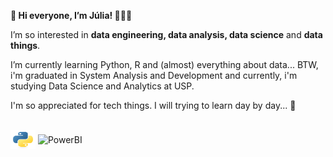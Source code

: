 <b>👋 Hi everyone, I’m Júlia! 👩🏼‍💻</b>
  
I’m so interested in <b>data engineering, data analysis, data science</b> and <b>data things</b>.

I’m currently learning Python, R and (almost) everything about data... 
BTW, i'm graduated in System Analysis and Development and currently, i'm studying Data Science and Analytics at USP.

I'm so appreciated for tech things. I will trying to learn day by day... 🦾

<div style="display: inline_block"><br>
  <img align="center" alt="Python" height="30" width="40" src="https://raw.githubusercontent.com/devicons/devicon/master/icons/python/python-original.svg">
  <img align="center" alt="PowerBI" height="30" width="40" 
src="[https://github.com/microsoft/PowerBI-Icons/blob/main/PNG/Power-BI.png](https://github.com/microsoft/PowerBI-Icons/blob/main/SVG/Desktop.svg)">
  
</div>
<!---
jcostaa1/jcostaa1 is a ✨ special ✨ repository because its `README.md` (this file) appears on your GitHub profile.
You can click the Preview link to take a look at your changes.
--->
